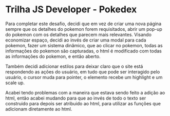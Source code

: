 # Trilha JS Developer - Pokedex
Para completar este desafio, decidi que em vez de criar uma nova página sempre que os detalhes do pokemon forem requisitados, abrir um pop-up do pokemon com os detalhes que parecem mais    relevantes. Visando economizar espaço, decidi ao invés de criar uma modal para cada pokemon, fazer um sistema dinâmico, que ao clicar no pokemon, todas as informações do pokemon são capturadas, o html é modificado com todas as informações do pokemon, e então aberto.

Também decidi adicionar estilos para deixar claro que o site está respondendo as ações do usuário, em tudo que pode ser interagido pelo usuário, o cursor muda para pointer, o elemento recebe um highlight e um scale up.

Acabei tendo problemas com a maneira que estava sendo feito a adição ao html, então acabei mudando para que ao invés de todo o texto ser construido para depois ser atribuido ao html, para utilizar as funções que adicionam diretamente ao html.